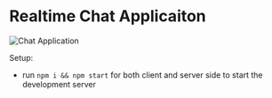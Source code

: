 # Realtime Chat Applicaiton
![Chat Application](https://5ebd8c3c551cb5ad77dc389d--upbeat-mestorf-ee8b4a.netlify.app)


Setup:
- run ```npm i && npm start``` for both client and server side to start the development server
